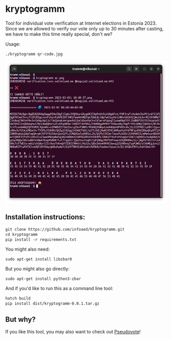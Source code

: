 # kryptogramm

Tool for individual vote verification at Internet elections in Estonia 2023. Since we are allowed to verify our vote only up to 30 minutes after casting, we have to make this time really special, don't we?

Usage:

```
./kryptogramm qr-code.jpg
```

![Running the tool](demo.png)

## Installation instructions:

```
git clone https://github.com/infoaed/kryptogramm.git
cd kryptogramm
pip install -r requirements.txt
```

You might also need:

```
sudo apt-get install libzbar0
```

But you might also go directly:

```
sudo apt-get install python3-zbar
```

And if you'd like to run this as a command line tool:

```
hatch build
pip install dist/kryptogramm-0.0.1.tar.gz
```
## But why?

If you like this tool, you may also want to check out [Pseudovote](https://github.com/infoaed/pseudovote)!
